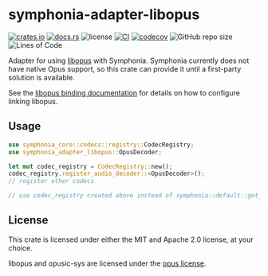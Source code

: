 # symphonia-adapter-libopus

[![crates.io](https://img.shields.io/crates/v/symphonia-adapter-libopus?logo=rust)](https://crates.io/crates/symphonia-adapter-libopus)
[![docs.rs](https://img.shields.io/docsrs/symphonia-adapter-libopus?logo=rust)](https://docs.rs/symphonia-adapter-libopus)
![license](https://img.shields.io/badge/License-MIT%20or%20Apache%202-green.svg)
[![CI](https://github.com/aschey/symphonia-adapters/actions/workflows/ci.yml/badge.svg)](https://github.com/aschey/symphonia-adapters/actions/workflows/ci.yml)
[![codecov](https://codecov.io/gh/aschey/symphonia-adapters/branch/main/graph/badge.svg?token=pF3FhV8OUt)](https://app.codecov.io/gh/aschey/symphonia-adapters)
![GitHub repo size](https://img.shields.io/github/repo-size/aschey/symphonia-adapters)
![Lines of Code](https://aschey.tech/tokei/github/aschey/symphonia-adapters)

Adapter for using [libopus](https://github.com/DoumanAsh/opusic-sys) with
Symphonia. Symphonia currently does not have native Opus support, so this crate
can provide it until a first-party solution is available.

See the [libopus binding documentation](https://crates.io/crates/opusic-sys) for
details on how to configure linking libopus.

## Usage

```rust
use symphonia_core::codecs::registry::CodecRegistry;
use symphonia_adapter_libopus::OpusDecoder;

let mut codec_registry = CodecRegistry::new();
codec_registry.register_audio_decoder::<OpusDecoder>();
// register other codecs

// use codec_registry created above instead of symphonia::default::get_codecs();
```

## License

This crate is licensed under either the MIT and Apache 2.0 license, at your
choice.

libopus and opusic-sys are licensed under the
[opus license](https://opus-codec.org/license/).

